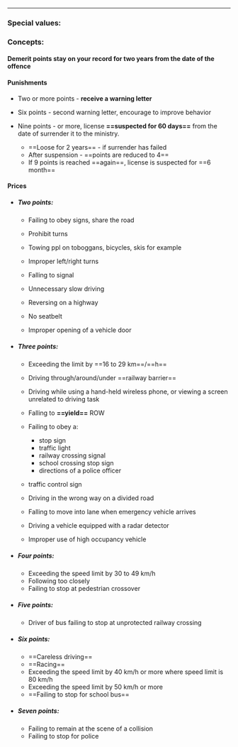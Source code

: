 ***
### Special values:

### Concepts:

#### Demerit points stay on your record for two years from the date of the offence

#### Punishments 
- Two or more points - **receive a warning letter**

- Six points - second warning letter, encourage to improve behavior 

- Nine points - or more,  license **==suspected for 60 days==** from the date of surrender it to the ministry. 
	- ==Loose for 2 years== - if surrender has failed 
	- After suspension - ==points are reduced to 4==  
	- If 9 points is reached ==again==, license is suspected for ==6 month==

#### Prices 
- ##### Two points:
	- Failing to obey signs, share the road
	
	- Prohibit turns
	
	- Towing ppl on toboggans, bicycles, skis for example 
	
	- Improper left/right turns 
	
	- Falling to signal 
	
	- Unnecessary slow driving 

	- Reversing on a highway 
	
	- No seatbelt 
	
	- Improper opening of a vehicle door

- ##### Three points:
	- Exceeding the limit by ==16 to 29 km==/==h==
	
	- Driving through/around/under ==railway barrier== 
	
	- Driving while using a hand-held wireless phone, or viewing a screen unrelated to driving task
	
	- Falling to **==yield==** ROW 
	
	- Failing to obey a: 
		- stop sign 
		- traffic light 
		- railway crossing signal 
		- school crossing stop sign 
		- directions of a police officer 
	
	- traffic control sign 
	- Driving in the wrong way on a divided road
	- Falling to move into lane when emergency vehicle arrives 
	- Driving a vehicle equipped with a radar detector
	- Improper use of high occupancy vehicle 

- ##### Four points:
	- Exceeding the speed limit by 30 to 49 km/h
	- Following too closely 
	- Failing to stop at pedestrian crossover 

- ##### Five points:
	- Driver of bus failing to stop at unprotected railway crossing 

- ##### Six points:
	- ==Careless driving== 
	- ==Racing== 
	- Exceeding the speed limit by 40 km/h or more where speed limit is 80 km/h
	- Exceeding the speed limit by 50 km/h or more 
	- ==Failing to stop for school bus== 

- ##### Seven points:
	- Failing to remain at the scene of a collision 
	- Failing to stop for police 
